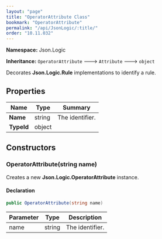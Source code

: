 ```yaml
---
layout: "page"
title: "OperatorAttribute Class"
bookmark: "OperatorAttribute"
permalink: "/api/JsonLogic/:title/"
order: "10.11.032"
---
```

**Namespace:** Json.Logic

**Inheritance:**
`OperatorAttribute`
 🡒 
`Attribute`
 🡒 
`object`

Decorates **Json.Logic.Rule** implementations to identify a rule.

## Properties

| Name | Type | Summary |
|---|---|---|
| **Name** | string | The identifier. |
| **TypeId** | object |  |

## Constructors

### OperatorAttribute(string name)

Creates a new **Json.Logic.OperatorAttribute** instance.

#### Declaration

```c#
public OperatorAttribute(string name)
```

| Parameter | Type | Description |
|---|---|---|
| name | string | The identifier. |


